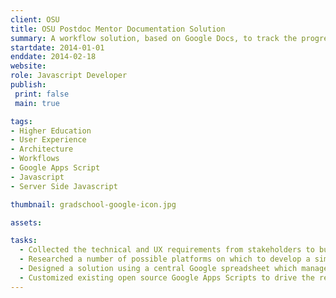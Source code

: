 ```yaml
---
client: OSU
title: OSU Postdoc Mentor Documentation Solution
summary: A workflow solution, based on Google Docs, to track the progress of postdoctoral mentorship at OSU.
startdate: 2014-01-01
enddate: 2014-02-18
website: 
role: Javascript Developer
publish:
 print: false
 main: true 

tags:
- Higher Education
- User Experience
- Architecture
- Workflows
- Google Apps Script
- Javascript
- Server Side Javascript

thumbnail: gradschool-google-icon.jpg

assets: 

tasks: 
  - Collected the technical and UX requirements from stakeholders to build a document   workflow solution for the postdoctoral mentorship program at OSU.
  - Researched a number of possible platforms on which to develop a simple solution. Ended   up choosing Google Apps, for it's ease of use (in editing and managing documents) and   because it had already been adopted by the University.
  - Designed a solution using a central Google spreadsheet which managed the scheduled   generation of new documents from templates, tracking of document status, and emailing of   document communications.
  - Customized existing open source Google Apps Scripts to drive the required functionality.
---
```

